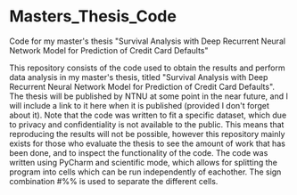 # Masters_Thesis_Code
Code for my master's thesis "Survival Analysis with Deep Recurrent Neural Network Model for Prediction of Credit Card Defaults"

This repository consists of the code used to obtain the results and perform data analysis in my master's thesis, titled "Survival Analysis with Deep Recurrent Neural Network Model for Prediction of Credit Card Defaults". The thesis will be published by NTNU at some point in the near future, and I will include a link to it here when it is published (provided I don't forget about it). Note that the code was written to fit a specific dataset, which due to privacy and confidentiality is not available to the public. This means that reproducing the results will not be possible, however this repository mainly exists for those who evaluate the thesis to see the amount of work that has been done, and to inspect the functionality of the code. The code was written using PyCharm and scientific mode, which allows for splitting the program into cells which can be run independently of eachother. The sign combination #%% is used to separate the different cells. 
